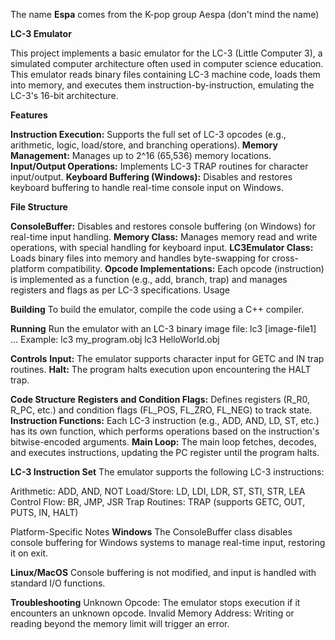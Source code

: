 The name **Espa** comes from the K-pop group Aespa (don't mind the name)

**LC-3 Emulator**

This project implements a basic emulator for the LC-3 (Little Computer 3), a simulated computer architecture often used in computer science education. This emulator reads binary files containing LC-3 machine code, loads them into memory, and executes them instruction-by-instruction, emulating the LC-3's 16-bit architecture.

**Features**

**Instruction Execution:** Supports the full set of LC-3 opcodes (e.g., arithmetic, logic, load/store, and branching operations).
**Memory Management:** Manages up to 2^16 (65,536) memory locations.
**Input/Output Operations:** Implements LC-3 TRAP routines for character input/output.
**Keyboard Buffering (Windows):** Disables and restores keyboard buffering to handle real-time console input on Windows.

**File Structure**

**ConsoleBuffer:** Disables and restores console buffering (on Windows) for real-time input handling.
**Memory Class:** Manages memory read and write operations, with special handling for keyboard input.
**LC3Emulator Class:** Loads binary files into memory and handles byte-swapping for cross-platform compatibility.
**Opcode Implementations:** Each opcode (instruction) is implemented as a function (e.g., add, branch, trap) and manages registers and flags as per LC-3 specifications.
Usage

**Building**
To build the emulator, compile the code using a C++ compiler.

**Running**
Run the emulator with an LC-3 binary image file:
lc3 [image-file1] ...
Example:
lc3 my_program.obj
lc3 HelloWorld.obj


**Controls**
**Input:** The emulator supports character input for GETC and IN trap routines.
**Halt:** The program halts execution upon encountering the HALT trap.

**Code Structure**
**Registers and Condition Flags:** Defines registers (R_R0, R_PC, etc.) and condition flags (FL_POS, FL_ZRO, FL_NEG) to track state.
**Instruction Functions:** Each LC-3 instruction (e.g., ADD, AND, LD, ST, etc.) has its own function, which performs operations based on the instruction's bitwise-encoded arguments.
**Main Loop:** The main loop fetches, decodes, and executes instructions, updating the PC register until the program halts.

**LC-3 Instruction Set**
The emulator supports the following LC-3 instructions:

Arithmetic: ADD, AND, NOT
Load/Store: LD, LDI, LDR, ST, STI, STR, LEA
Control Flow: BR, JMP, JSR
Trap Routines: TRAP (supports GETC, OUT, PUTS, IN, HALT)

Platform-Specific Notes
**Windows**
The ConsoleBuffer class disables console buffering for Windows systems to manage real-time input, restoring it on exit.

**Linux/MacOS**
Console buffering is not modified, and input is handled with standard I/O functions.

**Troubleshooting**
Unknown Opcode: The emulator stops execution if it encounters an unknown opcode.
Invalid Memory Address: Writing or reading beyond the memory limit will trigger an error.
